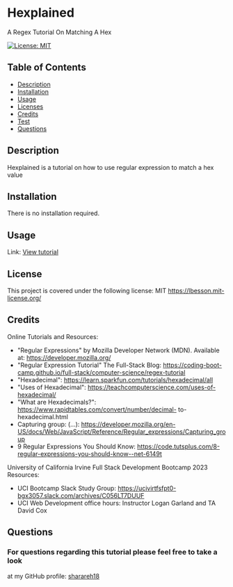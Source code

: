 # Hexplained
A Regex Tutorial On Matching A Hex


 [![License: MIT](https://img.shields.io/badge/License-MIT-yellow.svg)](https://opensource.org/licenses/MIT)

  ## Table of Contents
  * [Description](#description)
  * [Installation](#installation)
  * [Usage](#usage)
  * [Licenses](#license)
  * [Credits](#credits)
  * [Test](#test)
  * [Questions](#questions)


  ## Description
  Hexplained is a tutorial on how to use regular expression to match a hex value 

  ## Installation
  There is no installation required.  

  ## Usage
  Link: [View tutorial]()




  ## License
  This project is covered under the following license: MIT
  https://lbesson.mit-license.org/

  
  ## Credits
  Online Tutorials and Resources:
  - "Regular Expressions" by Mozilla Developer Network (MDN). Available at: https://developer.mozilla.org/
  - "Regular Expression Tutorial" The Full-Stack Blog: https://coding-boot-camp.github.io/full-stack/computer-science/regex-tutorial
  - "Hexadecimal": https://learn.sparkfun.com/tutorials/hexadecimal/all
  - "Uses of Hexadecimal": https://teachcomputerscience.com/uses-of-hexadecimal/
  - "What are Hexadecimals?": https://www.rapidtables.com/convert/number/decimal-
  to-hexadecimal.html
  -  Capturing group: (...): https://developer.mozilla.org/en-US/docs/Web/JavaScript/Reference/Regular_expressions/Capturing_group
  - 9 Regular Expressions You Should Know: https://code.tutsplus.com/8-regular-expressions-you-should-know--net-6149t
  
University of California Irvine Full Stack Development Bootcamp 2023 Resources:

-  UCI Bootcamp Slack Study Group:  https://ucivirtfsfpt0-bgx3057.slack.com/archives/C056LT7DUUF
-  UCI Web Development office hours:  Instructor Logan Garland and TA David Cox


  ## Questions
  ### For questions regarding this tutorial please feel free to take a look
  at my GitHub profile:
   [sharareh18](https://github.com/sharareh18)

